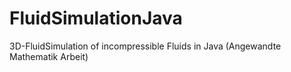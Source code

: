 # FluidSimulationJava
3D-FluidSimulation of incompressible Fluids in Java (Angewandte Mathematik Arbeit)

